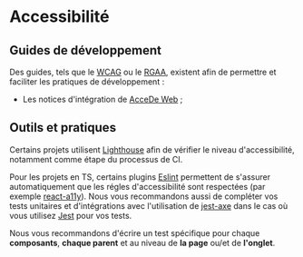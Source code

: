 # Accessibilité

## Guides de développement

Des guides, tels que le [WCAG](https://www.w3.org/WAI/standards-guidelines/wcag/fr) ou le [RGAA](https://accessibilite.numerique.gouv.fr/), existent afin de permettre et faciliter les pratiques de développement :

* Les notices d'intégration de [AcceDe Web](https://www.accede-web.com/notices/html-et-css/) ;

## Outils et pratiques

Certains projets utilisent [Lighthouse](https://github.com/GoogleChrome/lighthouse) afin de vérifier le niveau d'accessibilité, notamment comme étape du processus de CI.

Pour les projets en TS, certains plugins [Eslint](https://eslint.org/) permettent de s'assurer automatiquement que les régles d'accessibilité sont respectées (par exemple [react-a11y](https://github.com/reactjs/react-a11y)). Nous vous recommandons aussi de compléter vos tests unitaires et d'intégrations avec l'utilisation de [jest-axe](https://www.npmjs.com/package/jest-axe) dans le cas où vous utilisez [Jest](https://jestjs.io/) pour vos tests.

Nous vous recommandons d'écrire un test spécifique pour chaque **composants**, **chaque parent** et au niveau de **la page** ou/et de **l'onglet**.
